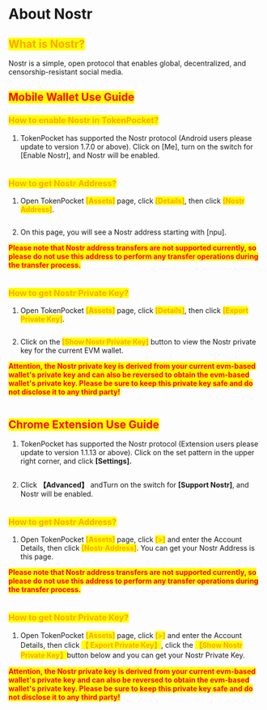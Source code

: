 # About Nostr

## <mark style="color:orange;">What is Nostr?</mark>

Nostr is a simple, open protocol that enables global, decentralized, and censorship-resistant social media.



## <mark style="color:red;">Mobile Wallet Use Guide</mark>

### &#x20;<mark style="color:orange;">How to enable Nostr in TokenPocket?</mark>

1. TokenPocket has supported the Nostr protocol (Android users please update to version 1.7.0 or above). Click on \[Me], turn on the switch for \[Enable Nostr], and Nostr will be enabled.

<figure><img src="../../.gitbook/assets/n1 1.png" alt=""><figcaption></figcaption></figure>

### <mark style="color:orange;">How to get Nostr Address?</mark>

1. Open TokenPocket <mark style="color:orange;">**\[Assets]**</mark> page, click <mark style="color:orange;">**\[Details]**</mark>, then click <mark style="color:orange;">**\[Nostr Address]**</mark>.

<figure><img src="../../.gitbook/assets/n2 1.png" alt=""><figcaption></figcaption></figure>

2. On this page, you will see a Nostr address starting with \[npu].&#x20;

<mark style="color:red;">**Please note that Nostr address transfers are not supported currently, so please do not use this address to perform any transfer operations during the transfer process.**</mark>

<figure><img src="../../.gitbook/assets/n3 1.png" alt=""><figcaption></figcaption></figure>



### <mark style="color:orange;">How to get Nostr Private Key?</mark>

1. Open TokenPocket <mark style="color:orange;">**\[Assets]**</mark> page, click <mark style="color:orange;">**\[Details]**</mark>, then click <mark style="color:orange;">**\[Export Private Key]**</mark>.

<figure><img src="../../.gitbook/assets/n4 1.png" alt=""><figcaption></figcaption></figure>

2. Click on the <mark style="color:orange;">**\[Show Nostr Private Key]**</mark> button to view the Nostr private key for the current EVM wallet.

<mark style="color:red;">**Attention, the Nostr private key is derived from your current evm-based wallet's private key and can also be reversed to obtain the evm-based wallet's private key. Please be sure to keep this private key safe and do not disclose it to any third party!**</mark>

<figure><img src="../../.gitbook/assets/n5 1 (1).png" alt=""><figcaption></figcaption></figure>

## <mark style="color:red;">Chrome Extension Use Guide</mark>

1. TokenPocket has supported the Nostr protocol (Extension users please update to version 1.1.13 or above). Click on the set pattern in the upper right corner, and click **\[Settings].**&#x20;

<figure><img src="../../.gitbook/assets/en 1.png" alt=""><figcaption></figcaption></figure>

2. Click **【Advanced】** andTurn on the switch for **\[Support Nostr]**, and Nostr will be enabled.

<figure><img src="../../.gitbook/assets/en 2 (1).png" alt=""><figcaption></figcaption></figure>

### <mark style="color:orange;">How to get Nostr Address?</mark>

1. Open TokenPocket <mark style="color:orange;">**\[Assets]**</mark> page, click <mark style="color:orange;">**\[>]**</mark> and enter the Account Details, then click <mark style="color:orange;">**\[Nostr Address]**</mark>. You can get your Nostr Address is this page.

<mark style="color:red;">**Please note that Nostr address transfers are not supported currently, so please do not use this address to perform any transfer operations during the transfer process.**</mark>

<figure><img src="../../.gitbook/assets/en 3 (1).png" alt=""><figcaption></figcaption></figure>

### <mark style="color:orange;">How to get Nostr Private Key?</mark>

1. Open TokenPocket <mark style="color:orange;">**\[Assets]**</mark> page, click <mark style="color:orange;">**\[>]**</mark> and enter the Account Details, then click <mark style="color:orange;">**【 Export Private Key】**</mark>, click the <mark style="color:orange;">**【Show Nostr Private Key】**</mark>button below and you can get your Nostr Private Key.

<mark style="color:red;">**Attention, the Nostr private key is derived from your current evm-based wallet's private key and can also be reversed to obtain the evm-based wallet's private key. Please be sure to keep this private key safe and do not disclose it to any third party!**</mark>

<figure><img src="../../.gitbook/assets/en 4.png" alt=""><figcaption></figcaption></figure>
